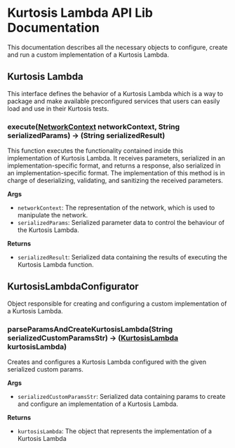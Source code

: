 Kurtosis Lambda API Lib Documentation
=====================================
This documentation describes all the necessary objects to configure, create and run a custom implementation of a Kurtosis Lambda.


Kurtosis Lambda
---------------
This interface defines the behavior of a Kurtosis Lambda which is a way to package and make available preconfigured services that users can easily load and use in their Kurtosis tests.

### execute([NetworkContext][networkcontext] networkContext, String serializedParams) -\> (String serializedResult)
This function executes the functionality contained inside this implementation of Kurtosis Lambda.
It receives parameters, serialized in an implementation-specific format, and returns a response, also serialized in an implementation-specific format. The implementation of this method is in charge of deserializing, validating, and sanitizing the received parameters.

**Args**

* `networkContext`: The representation of the network, which is used to manipulate the network.
* `serializedParams`: Serialized parameter data to control the behaviour of the Kurtosis Lambda.

**Returns**

* `serializedResult`: Serialized data containing the results of executing the Kurtosis Lambda function.


KurtosisLambdaConfigurator
--------------------------
Object responsible for creating and configuring a custom implementation of a Kurtosis Lambda.

### parseParamsAndCreateKurtosisLambda(String serializedCustomParamsStr) -\> ([KurtosisLambda][kurtosislambda] kurtosisLambda)
Creates and configures a Kurtosis Lambda configured with the given serialized custom params.

**Args**

* `serializedCustomParamsStr`: Serialized data containing params to create and configure an implementation of a Kurtosis Lambda.

**Returns**

* `kurtosisLambda`: The object that represents the implementation of a Kurtosis Lambda


[networkcontext]: ../kurtosis-client/lib-documentation#networkcontext
[kurtosislambda]: #kurtosis-lambda